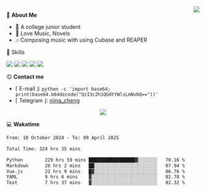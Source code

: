 <a href="#">
    <img align="right" src="https://github-readme-stats-tau-lilac-25.vercel.app/api?username=irorange27&count_private=true&show_icons=true&theme=transparent" />
</a>

💭 **About Me**

- 🏫 A college junior student
- 🍕 Love Music, Novels
- 🎶 Composing music with using Cubase and REAPER


🚀 Skills

![](https://img.shields.io/badge/-python-3e74a2?style=for-the-badge&logo=Python&logoColor=fff
)
![](https://img.shields.io/badge/-javascript-f0db4f?style=for-the-badge&logo=JavaScript&logoColor=fff
)
![](https://img.shields.io/badge/-vue3-41b883?style=for-the-badge&logo=Vue.js&logoColor=fff
)
![](https://img.shields.io/badge/-docker-2496ed?style=for-the-badge&logo=Docker&logoColor=fff
)
![](https://img.shields.io/badge/-linux-000000?style=for-the-badge&logo=Linux&logoColor=fff&color=000
)

😊 **Contact me**

- ⌈ E-mail ⌋: `python -c 'import base64; print(base64.b64decode("QzI3c2h1QGdtYWlsLmNvbQ=="))'`
- ⌈ Telegram ⌋: [niina_cheng](https://t.me/niina_cheng)

</p>
    <p align="center">
    <img src="https://profile-counter.glitch.me/{irorange27}/count.svg" />
</p>

💻 **Wakatime**

<!--START_SECTION:waka-->

```txt
From: 10 October 2024 - To: 09 April 2025

Total Time: 324 hrs 35 mins

Python        229 hrs 59 mins █████████████████▓░░░░░░░   70.16 %
Markdown      26 hrs 2 mins   ██░░░░░░░░░░░░░░░░░░░░░░░   07.94 %
Vue.js        22 hrs 9 mins   █▓░░░░░░░░░░░░░░░░░░░░░░░   06.76 %
YAML          9 hrs 6 mins    ▓░░░░░░░░░░░░░░░░░░░░░░░░   02.78 %
Text          7 hrs 37 mins   ▓░░░░░░░░░░░░░░░░░░░░░░░░   02.32 %
```

<!--END_SECTION:waka-->
